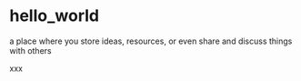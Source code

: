 # hello_world
a place where you store ideas, resources, or even share and discuss things with others

xxx

